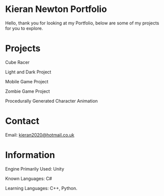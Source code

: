<style>
</style>
# Kieran Newton Portfolio
Hello, thank you for looking at my Portfolio, below are some of my projects for you to explore.

# Projects 
<p>Cube Racer</p>
<p>Light and Dark Project</p>
<p>Mobile Game Project</p>
<p>Zombie Game Project</p>
<p>Procedurally Generated Character Animation</p>

# Contact
Email: kieran2020@hotmail.co.uk

# Information
<p>Engine Primarily Used: Unity</p>
<p>Known Languages: C#</p>
<p>Learning Languages: C++, Python.</p>
